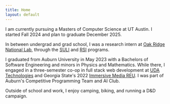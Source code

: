 ```yaml
---
title: Home
layout: default
---
```

<!--
<div id="twosided">
<div id="left" style="float: left; max-width: 30%;border: 10px"> 
    <img src="images/profile.jpg" />
</div>
<div id="right" style="float: right; width: 65%; vertical-align: middle;">
<p> <b>David Joy</b> <br> <em>MSCS Student, University of Texas at Austin</em> </p>
<p> <a href="resume.pdf">Resume</a> </p>
</div>
</div>-->
<div id="clearer" style="clear: both"> </div>

I am currently pursuing a Masters of Computer Science at UT Austin. I started Fall 2024 and plan to graduate December 2025.

In between undergrad and grad school, I was a research intern at [Oak Ridge National Lab](https://www.ornl.gov/), through the [SULI](https://science.osti.gov/wdts/suli) and [RSI](https://education.ornl.gov/rsi/) programs.

I graduated from Auburn University in May 2023 with a Bachelors of Software Engineering and minors in Physics and Mathematics.  While there, I engaged in a three-semester co-op in full stack web development at [UDA Technologies](https://www.udatechnologies.com/index) and Georgia State's 2022 [Immersive Media REU](https://gsu-reu.netlify.app/). I was part of Auburn's Competitive Programming Team and AI Club.

Outside of school and work, I enjoy camping, biking, and running a D&D campaign.
